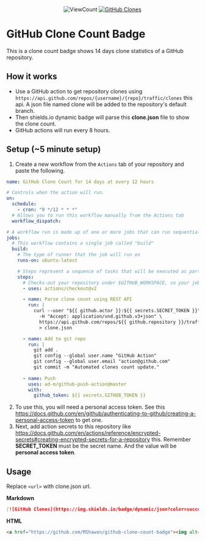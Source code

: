 <p align="center">
    <img alt="ViewCount" src="https://views.whatilearened.today/views/github/MShawon/github-clone-count-badge.svg">
    <a href="https://github.com/MShawon/github-clone-count-badge"><img alt="GitHub Clones" src="https://img.shields.io/badge/dynamic/json?color=success&label=Clone&query=count&url=https://github.com/MShawon/github-clone-count-badge/blob/master/clone.json?raw=True&logo=github"></a>
</p>

# GitHub Clone Count Badge

This is a clone count badge shows 14 days clone statistics of a GitHub repository. 

## How it works
* Use a GitHub action to get repository clones using `https://api.github.com/repos/{username}/{repo}/traffic/clones` this api. A json file named clone will be added to the repository's default branch.
* Then shields.io dynamic badge will parse this **clone.json** file to show the clone count.
* GitHub actions will run every 8 hours.

## Setup (~5 minute setup)
1) Create a new workflow from the `Actions` tab of your repository and paste the following.
```yaml
name: GitHub Clone Count for 14 days at every 12 hours

# Controls when the action will run. 
on:
  schedule:
    - cron: "0 */12 * * *"
  # Allows you to run this workflow manually from the Actions tab
  workflow_dispatch:

# A workflow run is made up of one or more jobs that can run sequentially or in parallel
jobs:
  # This workflow contains a single job called "build"
  build:
    # The type of runner that the job will run on
    runs-on: ubuntu-latest

    # Steps represent a sequence of tasks that will be executed as part of the job
    steps:
      # Checks-out your repository under $GITHUB_WORKSPACE, so your job can access it
      - uses: actions/checkout@v2

      - name: Parse clone count using REST API
        run: |
          curl --user "${{ github.actor }}:${{ secrets.SECRET_TOKEN }}" \
            -H "Accept: application/vnd.github.v3+json" \
            https://api.github.com/repos/${{ github.repository }}/traffic/clones \
            > clone.json

      - name: Add to git repo
        run: |
          git add .
          git config --global user.name "GitHub Action"
          git config --global user.email "action@github.com"
          git commit -m "Automated clones count update."
          
      - name: Push
        uses: ad-m/github-push-action@master
        with:
          github_token: ${{ secrets.GITHUB_TOKEN }}

```
2) To use this, you will need a personal access token. See this https://docs.github.com/en/github/authenticating-to-github/creating-a-personal-access-token to get one.
3) Next, add action secrets to this repository like https://docs.github.com/en/actions/reference/encrypted-secrets#creating-encrypted-secrets-for-a-repository this. Remember **SECRET_TOKEN** must be the secret name. And the value will be **personal access token**.  

## Usage
Replace `<url>` with clone.json url.

**Markdown**
```markdown
[![GitHub Clones](https://img.shields.io/badge/dynamic/json?color=success&label=Clone&query=count&url=<url>?raw=True&logo=github)](https://github.com/MShawon/github-clone-count-badge)
```

 **HTML**
```html
<a href="https://github.com/MShawon/github-clone-count-badge"><img alt="GitHub Clones" src="https://img.shields.io/badge/dynamic/json?color=success&label=Clone&query=count&url=<url>?raw=True&logo=github"></a>
```
